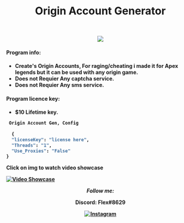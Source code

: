 
<h1 align="center">
  <b>Origin Account Generator</b>
</h1>



<br>

<p>
<div align="center">
  <img src="https://img.shields.io/badge/-Python-98b982?style=for-the-badge&logo=python&logoColor=98b982&labelColor=282828">
</div>
</p>

<h4>Program info:<h4>

*  Create's Origin Accounts, For raging/cheating i made it for Apex legends but it can be used with any origin game.
*  Does not Requier Any captcha service.   
*  Does not Requier Any sms service.

<h4>Program licence key:<h4>

*  $10 Lifetime key.



```python
 Origin Account Gen, Config
    
  {
  "licenseKey": "license here",
  "Threads": "1",
  "Use_Proxies": "False"
}
```

   Click on img to watch video showcase
  
[![Video Showcase](https://cdn.discordapp.com/attachments/899424300120027216/970678670412886096/unknown.png)](https://www.youtube.com/watch?v=28EbGUI6KSg "Everything Is AWESOME")

  

<div align="center">
<i>Follow me:</i><br>
  
Discord: Flex#8629
  
<a href="https://www.instagram.com/g.gg" target="_blank"><img src="https://img.shields.io/badge/Instagram-%23E4405F.svg?&style=flat-square&logo=instagram&logoColor=white" alt="Instagram"></a>
</div>

